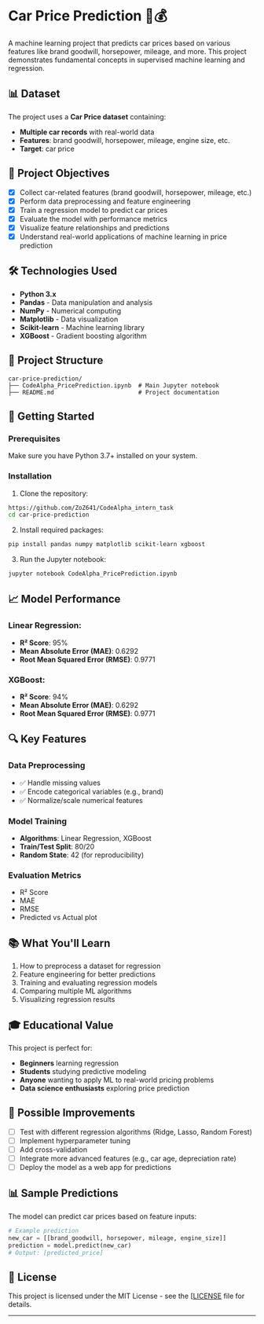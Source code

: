 # Car Price Prediction 🚗💰

A machine learning project that predicts car prices based on various features like brand goodwill, horsepower, mileage, and more. This project demonstrates fundamental concepts in supervised machine learning and regression.

## 📊 Dataset

The project uses a **Car Price dataset** containing:

* **Multiple car records** with real-world data
* **Features**: brand goodwill, horsepower, mileage, engine size, etc.
* **Target**: car price

## 🎯 Project Objectives

* [x] Collect car-related features (brand goodwill, horsepower, mileage, etc.)
* [x] Perform data preprocessing and feature engineering
* [x] Train a regression model to predict car prices
* [x] Evaluate the model with performance metrics
* [x] Visualize feature relationships and predictions
* [x] Understand real-world applications of machine learning in price prediction

## 🛠️ Technologies Used

* **Python 3.x**
* **Pandas** - Data manipulation and analysis
* **NumPy** - Numerical computing
* **Matplotlib** - Data visualization
* **Scikit-learn** - Machine learning library
* **XGBoost** - Gradient boosting algorithm

## 📁 Project Structure

```
car-price-prediction/
├── CodeAlpha_PricePrediction.ipynb  # Main Jupyter notebook
├── README.md                        # Project documentation
```

## 🚀 Getting Started

### Prerequisites

Make sure you have Python 3.7+ installed on your system.

### Installation

1. Clone the repository:

```bash
https://github.com/ZoZ641/CodeAlpha_intern_task
cd car-price-prediction
```

2. Install required packages:

```bash
pip install pandas numpy matplotlib scikit-learn xgboost
```

3. Run the Jupyter notebook:

```bash
jupyter notebook CodeAlpha_PricePrediction.ipynb
```

## 📈 Model Performance

### Linear Regression:

* **R² Score**: 95%
* **Mean Absolute Error (MAE)**: 0.6292
* **Root Mean Squared Error (RMSE)**: 0.9771

### XGBoost:

* **R² Score**: 94%
* **Mean Absolute Error (MAE)**: 0.6292
* **Root Mean Squared Error (RMSE)**: 0.9771

## 🔍 Key Features

### Data Preprocessing

* ✅ Handle missing values
* ✅ Encode categorical variables (e.g., brand)
* ✅ Normalize/scale numerical features

### Model Training

* **Algorithms**: Linear Regression, XGBoost
* **Train/Test Split**: 80/20
* **Random State**: 42 (for reproducibility)

### Evaluation Metrics

* R² Score
* MAE
* RMSE
* Predicted vs Actual plot

## 📚 What You'll Learn

1. How to preprocess a dataset for regression
2. Feature engineering for better predictions
3. Training and evaluating regression models
4. Comparing multiple ML algorithms
5. Visualizing regression results

## 🎓 Educational Value

This project is perfect for:

* **Beginners** learning regression
* **Students** studying predictive modeling
* **Anyone** wanting to apply ML to real-world pricing problems
* **Data science enthusiasts** exploring price prediction

## 🔧 Possible Improvements

* [ ] Test with different regression algorithms (Ridge, Lasso, Random Forest)
* [ ] Implement hyperparameter tuning
* [ ] Add cross-validation
* [ ] Integrate more advanced features (e.g., car age, depreciation rate)
* [ ] Deploy the model as a web app for predictions

## 📊 Sample Predictions

The model can predict car prices based on feature inputs:

```python
# Example prediction
new_car = [[brand_goodwill, horsepower, mileage, engine_size]]
prediction = model.predict(new_car)
# Output: [predicted_price]
```

## 📝 License

This project is licensed under the MIT License - see the [[LICENSE](LICENSE) file for details.


---

